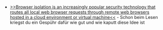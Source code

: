 * [>>Browser isolation is an increasingly popular security technology that routes all local web browser requests through remote web browsers hosted in a cloud environment or virtual machine<<](https://www.bleepingcomputer.com/news/security/qr-codes-bypass-browser-isolation-for-malicious-c2-communication/) - Schon beim Lesen kriegst du ein Gespühr dafür wie gut und wie kaputt diese Idee ist
